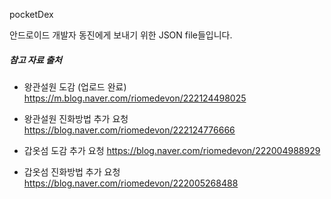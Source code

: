 p o c k e t D e x 

안드로이드 개발자 동진에게 보내기 위한  JSON file들입니다.
 
 
##### 참고 자료 출처

- 왕관설원 도감 (업로드 완료)
  https://m.blog.naver.com/riomedevon/222124498025


- 왕관설원 진화방법 추가 요청
  https://blog.naver.com/riomedevon/222124776666

- 갑옷섬 도감 추가 요청
  https://blog.naver.com/riomedevon/222004988929

- 갑옷섬 진화방법 추가 요청
  https://blog.naver.com/riomedevon/222005268488
